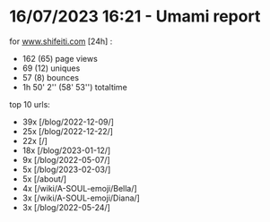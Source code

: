 # 16/07/2023 16:21 - Umami report
for www.shifeiti.com [24h] :

 - 162 (65) page views
 - 69 (12) uniques
 - 57 (8) bounces
 - 1h 50' 2'' (58' 53'') totaltime


top 10 urls:
 - 39x [/blog/2022-12-09/]
 - 25x [/blog/2022-12-22/]
 - 22x [/]
 - 18x [/blog/2023-01-12/]
 - 9x [/blog/2022-05-07/]
 - 5x [/blog/2023-02-03/]
 - 5x [/about/]
 - 4x [/wiki/A-SOUL-emoji/Bella/]
 - 3x [/wiki/A-SOUL-emoji/Diana/]
 - 3x [/blog/2022-05-24/]


